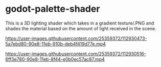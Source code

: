 # godot-palette-shader

This is a 3D lighting shader which takes in a gradient texture/.PNG and shades the material based on the amount of light received in the scene.

https://user-images.githubusercontent.com/25359372/112930473-5a7ebd80-90e8-11eb-910b-deb4f419d77e.mp4

https://user-images.githubusercontent.com/25359372/112930516-6ff3e780-90e8-11eb-8f44-e0b0ec57ac87.mp4

